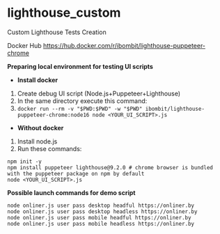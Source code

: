 # lighthouse_custom
Custom Lighthouse Tests Creation

Docker Hub
https://hub.docker.com/r/ibombit/lighthouse-puppeteer-chrome

**Preparing local environment for testing UI scripts**

- **Install docker**
1. Create debug UI script (Node.js+Puppeteer+Lighthouse)
2. In the same directory execute this command:
3. `docker run --rm -v "$PWD:$PWD" -w "$PWD" ibombit/lighthouse-puppeteer-chrome:node16 node <YOUR_UI_SCRIPT>.js`

- **Without docker**
1. Install node.js
2. Run these commands:
```
npm init -y
npm install puppeteer lighthouse@9.2.0 # chrome browser is bundled with the puppeteer package on npm by default
node <YOUR_UI_SCRIPT>.js
```

**Possible launch commands for demo script**
```
node onliner.js user pass desktop headful https://onliner.by
node onliner.js user pass desktop headless https://onliner.by
node onliner.js user pass mobile headful https://onliner.by
node onliner.js user pass mobile headless https://onliner.by
```
